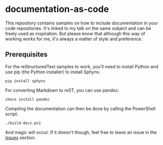 # documentation-as-code
This repository contains samples on how to include documentation in your code repositories. It's linked to my talk on the same subject and can be freely used as inspiration. But please know that although this way of working works for me, it's always a matter of style and preference. 

## Prerequisites
For the reStructuredText samples to work, you'll need to install Python and use pip (the Python installer) to install Sphynx.

```
pip install sphynx
```

For converting Markdown to reST, you can use pandoc: 

```
choco install pandoc
```

Compiling the documentation can then be done by calling the PowerShell script: 

```
./build-docs.ps1
```

And magic will occur. If it doesn't though, feel free to leave an issue in the [Issues](https://github.com/jsiegmund/documentation-as-code/issues) section. 
